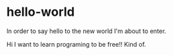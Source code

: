 # hello-world
In order to say hello to the new world I'm about to enter.


Hi
I want to learn programing to be free!! Kind of. 
